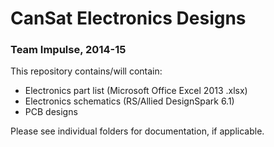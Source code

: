 # CanSat Electronics Designs
### Team Impulse, 2014-15


This repository contains/will contain:

- Electronics part list (Microsoft Office Excel 2013 .xlsx)
- Electronics schematics (RS/Allied DesignSpark 6.1)
- PCB designs

Please see individual folders for documentation, if applicable.